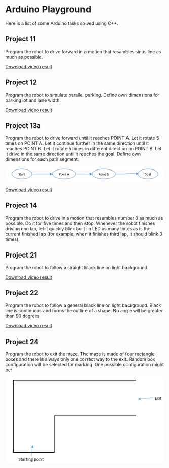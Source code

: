 # Arduino Playground

Here is a list of some Arduino tasks solved using C++.

## Project 11

Program the robot to drive forward in a motion that resambles sinus line as much as possible.

[Download video result](https://github.com/SanjinKurelic/ArduinoPlayground/blob/master/media/Project11.mp4)

## Project 12

Program the robot to simulate parallel parking. Define own dimensions for parking lot and lane width.

[Download video result](https://github.com/SanjinKurelic/ArduinoPlayground/blob/master/media/Project12.mp4)

## Project 13a

Program the robot to drive forward until it reaches POINT A. Let it rotate 5 times on POINT A. Let it continue further in the same direction until it reaches POINT B. Let it rotate 5 times in different direction on POINT B. Let it drive in the same direction until it reaches the goal. Define own dimensions for each path segment.

![](https://github.com/SanjinKurelic/ArduinoPlayground/blob/master/media/project1Image.png)

[Download video result](https://github.com/SanjinKurelic/ArduinoPlayground/blob/master/media/Project13a.mp4)

## Project 14

Program the robot to drive in a motion that resembles number 8 as much as possible. Do it for five times and then stop. Whenever the robot finishes driving one lap, let it quickly blink built-in LED as many times as is the current finished lap (for example, when it finishes third lap, it should blink 3 times).

## Project 21

Program the robot to follow a straight black line on light background.

[Download video result](https://github.com/SanjinKurelic/ArduinoPlayground/blob/master/media/Project21.mp4)

## Project 22

Program the robot to follow a general black line on light background. Black line is continuous and forms the outline of a shape. No angle will be greater than 90 degrees.

[Download video result](https://github.com/SanjinKurelic/ArduinoPlayground/blob/master/media/Project22.mp4)

## Project 24

Program the robot to exit the maze. The maze is made of four rectangle boxes and there is always only one correct way to the exit. Random box configuration will be selected for marking. One possible configuration might be:

![](https://github.com/SanjinKurelic/ArduinoPlayground/blob/master/media/project2Image.png)